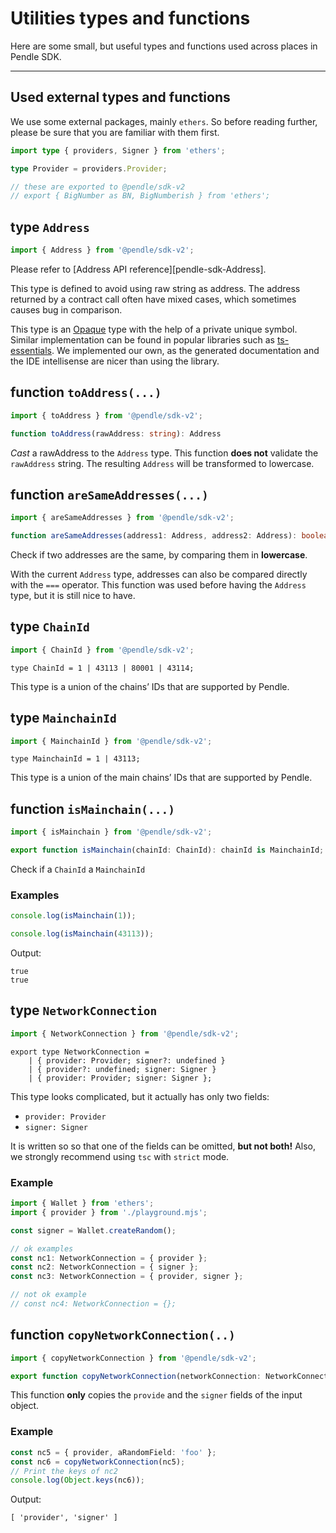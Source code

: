 
# Utilities types and functions

Here are some small, but useful types and functions used across places in Pendle
SDK.

---

## Used external types and functions

We use some external packages, mainly `ethers`. So before reading further,
please be sure that you are familiar with them first.

```ts
import type { providers, Signer } from 'ethers';

type Provider = providers.Provider;

// these are exported to @pendle/sdk-v2
// export { BigNumber as BN, BigNumberish } from 'ethers';
```

## type `Address`

```ts
import { Address } from '@pendle/sdk-v2';
```

Please refer to [Address API reference][pendle-sdk-Address].

This type is defined to avoid using raw string as address. The address returned
by a contract call often have mixed cases, which sometimes causes bug in
comparison.

This type is an [Opaque](https://en.wikipedia.org/wiki/Opaque_data_type) type
with the help of a private unique symbol. Similar implementation can be found in
popular libraries such as
[ts-essentials](https://github.com/ts-essentials/ts-essentials/tree/master/lib/opaque).
We implemented our own, as the generated documentation and the IDE intellisense
are nicer than using the library.

## function `toAddress(...)`

```ts
import { toAddress } from '@pendle/sdk-v2';
```

```ts
function toAddress(rawAddress: string): Address
```
_Cast_ a rawAddress to the `Address` type. This function **does not** validate
the `rawAddress` string. The resulting `Address` will be transformed to
lowercase.

## function `areSameAddresses(...)`

```ts
import { areSameAddresses } from '@pendle/sdk-v2';
```

```ts
function areSameAddresses(address1: Address, address2: Address): boolean;
```
Check if two addresses are the same, by comparing them in **lowercase**.

With the current `Address` type, addresses can also be compared directly with
the `===` operator. This function was used before having the `Address` type,
but it is still nice to have.

## type `ChainId`

```ts
import { ChainId } from '@pendle/sdk-v2';
```

```tsx
type ChainId = 1 | 43113 | 80001 | 43114;
```
This type is a union of the chains’ IDs that are supported by Pendle.

## type `MainchainId`

```ts
import { MainchainId } from '@pendle/sdk-v2';
```

```tsx
type MainchainId = 1 | 43113;
```

This type is a union of the main chains’ IDs that are supported by Pendle.

## function `isMainchain(...)`

```ts
import { isMainchain } from '@pendle/sdk-v2';
```

```ts
export function isMainchain(chainId: ChainId): chainId is MainchainId;
```

Check if a `ChainId` a `MainchainId`

### Examples

```ts
console.log(isMainchain(1));

console.log(isMainchain(43113));
```

Output:

```
true
true
```

## type `NetworkConnection`

```ts
import { NetworkConnection } from '@pendle/sdk-v2';
```

```tsx
export type NetworkConnection =
    | { provider: Provider; signer?: undefined }
    | { provider?: undefined; signer: Signer }
    | { provider: Provider; signer: Signer };
```

This type looks complicated, but it actually has only two fields:

- `provider: Provider`
- `signer: Signer`

It is written so so that one of the fields can be omitted, **but not both!** Also, we strongly recommend using `tsc` with `strict` mode.

### Example

```ts
import { Wallet } from 'ethers';
import { provider } from './playground.mjs';

const signer = Wallet.createRandom();

// ok examples
const nc1: NetworkConnection = { provider };
const nc2: NetworkConnection = { signer };
const nc3: NetworkConnection = { provider, signer };

// not ok example
// const nc4: NetworkConnection = {};
```

## function `copyNetworkConnection(..)`

```ts
import { copyNetworkConnection } from '@pendle/sdk-v2';
```

```typescript
export function copyNetworkConnection(networkConnection: NetworkConnection): NetworkConnection;
```

This function **only** copies the `provide` and the `signer` fields of the input object.

### Example

```ts
const nc5 = { provider, aRandomField: 'foo' };
const nc6 = copyNetworkConnection(nc5);
// Print the keys of nc2
console.log(Object.keys(nc6));
```

Output:

```
[ 'provider', 'signer' ]
```
